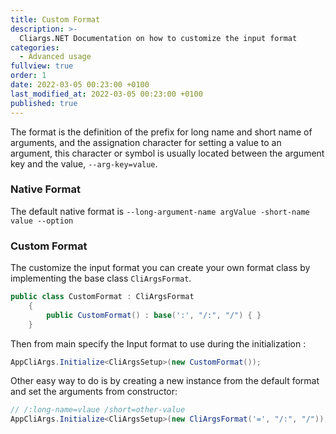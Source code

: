 ```yaml
---
title: Custom Format
description: >-
  Cliargs.NET Documentation on how to customize the input format
categories:
  - Advanced usage
fullview: true
order: 1
date: 2022-03-05 00:23:00 +0100
last_modified_at: 2022-03-05 00:23:00 +0100
published: true
---
```


The format is the definition of the prefix for long name and short name of arguments, and the assignation character for setting a value to an argument, this character or symbol is usually located between the argument key and the value, `--arg-key=value`. 

### Native Format 
The default native format is `--long-argument-name argValue -short-name value --option` 

### Custom Format

The customize the input format you can create your own format class by implementing the base class `CliArgsFormat`. 

```csharp
public class CustomFormat : CliArgsFormat
    {
        public CustomFormat() : base(':', "/:", "/") { }
    }
```

Then from main specify the Input format to use during the initialization : 
```csharp 
AppCliArgs.Initialize<CliArgsSetup>(new CustomFormat());
```

Other easy way to do is by creating a new instance from the default format and set the arguments from constructor:

```csharp
// /:long-name=vlaue /short=other-value
AppCliArgs.Initialize<CliArgsSetup>(new CliArgsFormat('=', "/:", "/"));
```